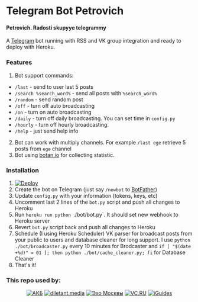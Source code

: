 # Telegram Bot Petrovich
#### Petrovich. Radosti skupyye telegrammy
A [Telegram](https://telegram.org/) bot running with RSS and VK group integration and ready to deploy with Heroku.

### Features
1. Bot support commands:
* `/last` - send to user last 5 posts 
* `/search %search_word%` - send all posts with `%search_word%`
* `/random` - send random post
* `/off` - turn off auto broadcasting
* `/on` - turn on auto broadcasting
* `/daily` - turn off daily broadcasting. You can set time in `config.py`
* `/hourly` - turn off hourly broadcasting.
* `/help` - just send help info
2. Bot can work with multiply channels. For example `/last ege` retrieve 5 posts from `ege` channel
3. Bot using [botan.io](http://botan.io) for collecting statistic.

### Installation
1. [![Deploy](https://www.herokucdn.com/deploy/button.svg)](https://heroku.com/deploy?template=https://github.com/vizigin/petrovich)
2. Create the bot on Telegram (just say `/newbot` to [BotFather](https://core.telegram.org/bots#botfather))
3. Update `config.py` with your information (tokens, keys, etc)
4. Uncomment last 2 lines of the `bot.py` script and push all changes to Heroku
5. Run `heroku run python `./bot/bot.py`. It should set new webhook to Heroku server
6. Revert `bot.py` script back and push all changes to Heroku
7. Schedule (I using Heroku Scheduler) VK parser for broadcast posts from your public to users and database cleaner for long support. I use `python ./bot/broadcaster.py` every 10 minutes for Brodcaster and `if [ "$(date +%d)" = 01 ]; then python ./bot/cache_cleaner.py; fi` for Database Cleaner
8. That's it!

### This repo used by: 

<p align="center" >
  <a href="http://telegram.me/banekbot"><img src="http://dvizigin.myjino.ru/img/petrovich/banek_logo_150.png" title="АКБ" float=left></a>
  <a href="http://telegram.me/diletant_bot"><img src="http://dvizigin.myjino.ru/img/petrovich/diletant_logo_150.png" title="diletant.media" float=left></a>
  <a href="http://telegram.me/echom_bot"><img src="http://dvizigin.myjino.ru/img/petrovich/echomsk_logo_150.png" title="Эхо Москвы" float=left></a>
  <a href="http://telegram.me/smmrussiabot"><img src="http://dvizigin.myjino.ru/img/petrovich/vcru_logo_150.png" title="VC.RU" float=left></a>
  <a href="http://telegram.me/iGuidesBot"><img src="http://dvizigin.myjino.ru/img/petrovich/iguides_logo_150.png" title="iGuides" float=left></a>
</p>